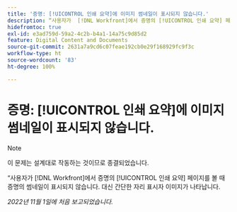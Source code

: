 ```yaml
---
title: '증명: [!UICONTROL 인쇄 요약]에 이미지 썸네일이 표시되지 않습니다.'
description: “사용자가  [!DNL Workfront]에서 증명의 [!UICONTROL 인쇄 요약] 페이지를 볼 때 증명의 썸네일이 표시되지 않습니다. 대신 간단한 자리 표시자 이미지가 나타납니다.
hidefromtoc: true
exl-id: e3ad759d-59a2-4c2b-b4a1-14a75c9d85d2
feature: Digital Content and Documents
source-git-commit: 2631a7a9cd6c07feae192cb0e29f168929fc9f3c
workflow-type: ht
source-wordcount: '83'
ht-degree: 100%

---
```


# 증명: [!UICONTROL 인쇄 요약]에 이미지 썸네일이 표시되지 않습니다.

<!--This is on both the WF and WFP TOCs-->

<!--This article is live by request-->

>[!NOTE]
>
>이 문제는 설계대로 작동하는 것이므로 종결되었습니다.

“사용자가 [!DNL Workfront]에서 증명의 [!UICONTROL 인쇄 요약] 페이지를 볼 때 증명의 썸네일이 표시되지 않습니다. 대신 간단한 자리 표시자 이미지가 나타납니다.

_2022년 11월 1일에 처음 보고되었습니다._
